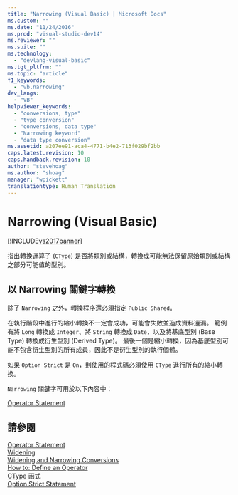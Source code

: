 ```yaml
---
title: "Narrowing (Visual Basic) | Microsoft Docs"
ms.custom: ""
ms.date: "11/24/2016"
ms.prod: "visual-studio-dev14"
ms.reviewer: ""
ms.suite: ""
ms.technology: 
  - "devlang-visual-basic"
ms.tgt_pltfrm: ""
ms.topic: "article"
f1_keywords: 
  - "vb.narrowing"
dev_langs: 
  - "VB"
helpviewer_keywords: 
  - "conversions, type"
  - "type conversion"
  - "conversions, data type"
  - "Narrowing keyword"
  - "data type conversion"
ms.assetid: a207ee91-aca4-4771-b4e2-713f029bf2bb
caps.latest.revision: 10
caps.handback.revision: 10
author: "stevehoag"
ms.author: "shoag"
manager: "wpickett"
translationtype: Human Translation
---
```

# Narrowing (Visual Basic)
[!INCLUDE[vs2017banner](../../../csharp/includes/vs2017banner.md)]

指出轉換運算子 \(`CType`\) 是否將類別或結構，轉換成可能無法保留原始類別或結構之部分可能值的型別。  
  
## 以 Narrowing 關鍵字轉換  
 除了 `Narrowing` 之外，轉換程序還必須指定 `Public Shared`。  
  
 在執行階段中進行的縮小轉換不一定會成功，可能會失敗並造成資料遺漏。  範例有將 `Long` 轉換成 `Integer`、將 `String` 轉換成 `Date`，以及將基底型別 \(Base Type\) 轉換成衍生型別 \(Derived Type\)。  最後一個是縮小轉換，因為基底型別可能不包含衍生型別的所有成員，因此不是衍生型別的執行個體。  
  
 如果 `Option Strict` 是 `On`，則使用的程式碼必須使用 `CType` 進行所有的縮小轉換。  
  
 `Narrowing` 關鍵字可用於以下內容中：  
  
 [Operator Statement](../../../visual-basic/language-reference/statements/operator-statement.md)  
  
## 請參閱  
 [Operator Statement](../../../visual-basic/language-reference/statements/operator-statement.md)   
 [Widening](../../../visual-basic/language-reference/modifiers/widening.md)   
 [Widening and Narrowing Conversions](../../../visual-basic/programming-guide/language-features/data-types/widening-and-narrowing-conversions.md)   
 [How to: Define an Operator](../../../visual-basic/programming-guide/language-features/procedures/how-to-define-an-operator.md)   
 [CType 函式](../../../visual-basic/language-reference/functions/ctype-function.md)   
 [Option Strict Statement](../../../visual-basic/language-reference/statements/option-strict-statement.md)